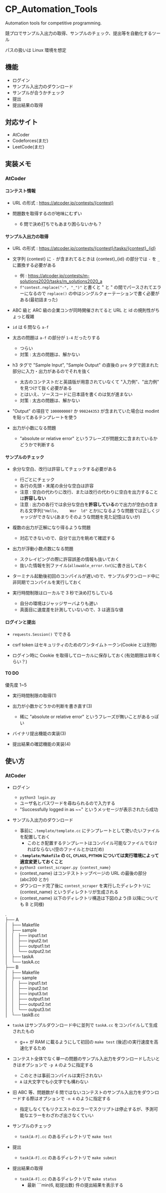 # CP_Automation_Tools
Automation tools for competitive programming. 

競プロでサンプル入出力の取得、サンプルのチェック、提出等を自動化するツール

パスの扱いは Linux 環境を想定

## 機能

- ログイン
- サンプル入出力のダウンロード
- サンプルが合うかチェック
- 提出
- 提出結果の取得

## 対応サイト

- AtCoder
- Codeforces(まだ)
- LeetCode(まだ)

## 実装メモ

### AtCoder

#### コンテスト情報

- URL の形式 : https://atcoder.jp/contests/{contest}

- 問題数を取得するのが地味にむずい
  - 6 問で決め打ちでもあまり困らないかも？

#### サンプル入出力の取得

- URL の形式 : https://atcoder.jp/contests/{contest}/tasks/{contest}_{id}

- 文字列 {contest} に ```-``` が含まれてるときは {contest}_{id} の部分では ```-``` を ```_``` に置換する必要がある
  - 例 : https://atcoder.jp/contests/m-solutions2020/tasks/m_solutions2020_a
  - ```f"contest.replace("-", "_")"``` と書くと " と " の間でパースされてエラーになるので ```replace()``` の中はシングルクォーテーションで書く必要がある(最初詰まった)

- ABC 級と ARC 級の企業コンが同時開催されてると URL と id の規則性がちょっと複雑

- ```id``` は 6 問なら ```a-f```

- 太古の問題は ```a-f``` の部分が ```1-4``` だったりする
  - つらい
  - 対策 : 太古の問題は、解かない

- h3 タグで "Sample Input", "Sample Output" の直後の ```pre``` タグで囲まれた部分に入力・出力があるのでそれを抜く
  - 太古のコンテストだと英語版が用意されていなくて "入力例"、"出力例" を見つけて抜く必要がある
  - とはいえ、ソースコードに日本語を書くのは気が進まない
  - 対策 : 太古の問題は、解かない

- "Output" の項目で ```1000000007``` か ```998244353``` が含まれていた場合は modint を貼ってあるテンプレートを使う

- 出力が小数になる問題
  - "absolute or relative error" というフレーズが問題文に含まれているかどうかで判断する

#### サンプルのチェック

- 余分な空白、改行は許容してチェックする必要がある
  - 行ごとにチェック
  - 各行の先頭・末尾の余分な空白は許容
  - 注意 : 空白の代わりに改行、または改行の代わりに空白を出力することは**許容しない**
  - 注意 : 出力の各行では余分な空白を**許容している**ので出力が空白の含まれる文字列(```"Hello,     Wor  ld"``` とか)になるような問題では正しくジャッジができない(あまりそのような問題を見た記憶はないが)

- 複数の出力が正解になり得るような問題
  - 対応できないので、自分で出力を眺めて確認する

- 出力が浮動小数点数になる問題
  - スクレイピングの際に許容誤差の情報も抜いておく
  - 抜いた情報を別ファイル(```allowable_error.txt```)に書き出しておく

- ターミナル起動後初回のコンパイルが遅いので、サンプルダウンロード中に非同期でコンパイルを実行しておく

- 実行時間制限はローカルで 3 秒で決め打ちしている
  - 自分の環境はジャッジサーバよりも遅い
  - 真面目に速度差を計測していないので、3 は適当な値

#### ログインと提出

- ```requests.Session()``` でできる

- csrf token はセキュリティのためのワンタイムトークン(Cookie とは別物)

- ログイン時に Cookie を取得してローカルに保存しておく(有効期限は半年くらい？)

#### TO DO

優先度 1~5

- 実行時間制限の取得(1)

- 出力が小数かどうかの判断を書き直す(3)
  - 稀に "absolute or relative error" というフレーズが無いことがあるっぽい

- バイナリ提出機能の実装(3)

- 提出結果の確認機能の実装(4)

## 使い方

### AtCoder

- ログイン
  - ```python3 login.py```
  - ユーザ名とパスワードを尋ねられるので入力する
  - "Successfully logged in as ~~" というメッセージが表示されたら成功

- サンプル入出力のダウンロード
  - 事前に ```.template/template.cc``` にテンプレートとして使いたいファイルを配置しておく
    - このとき配置するテンプレートはコンパイル可能なファイルでなければならない(空のファイルとかはだめ)
  - **```.template/Makefile``` の ```CC```, ```CFLAGS```, ```PYTHON``` については実行環境によって適宜変更しておくこと**
  - ```python3 contest_scraper.py {contest_name}```
  - {contest_name} はコンテストトップページの URL の最後の部分(abc200 とか)
  - ダウンロード完了後に ```contest_scraper``` を実行したディレクトリに {contest_name} というディレクトリが生成される
  - {contest_name} 以下のディレクトリ構造は下図のよう(B 以降についても B と同様)

.  
├── A  
│   ├── Makefile  
│   ├── sample  
│   │   ├── input1.txt  
│   │   ├── input2.txt  
│   │   ├── output1.txt  
│   │   └── output2.txt  
│   ├── taskA  
│   └── taskA.cc  
├── B  
│   ├── Makefile  
│   ├── sample  
│   │   ├── input1.txt  
│   │   ├── input2.txt  
│   │   ├── input3.txt  
│   │   ├── output1.txt  
│   │   ├── output2.txt  
│   │   └── output3.txt  
│   └── taskB.cc  

  - ```taskA``` はサンプルダウンロード中に並列で ```taskA.cc``` をコンパイルして生成されたもの
    - g++ が RAM に載るようにして初回の ```make test``` (後述)の実行速度を高速化するため 
  - コンテスト全体でなく単一の問題のサンプル入出力をダウンロードしたいときはオプションで ```-p A``` のように指定する
    - このときは事前コンパイルは実行されない
    - ```A``` は大文字でも小文字でも構わない
  - 旧 ABC 等、問題数が 6 問ではないコンテストのサンプル入出力をダウンロードする際はオプションで ```-n 4``` のように指定する
    - 指定しなくてもリクエストのエラーでスクリプトは停止するが、予測可能なエラーをわざわざ出さなくていい

- サンプルのチェック
  - ```task[A-F].cc``` のあるディレクトリで ```make test```

- 提出
  - ```task[A-F].cc``` のあるディレクトリで ```make submit```

- 提出結果の取得
  - ```task[A-F].cc``` のあるディレクトリで ```make status```
    - 最新 ```min(6, 総提出数) 件の提出結果を表示する